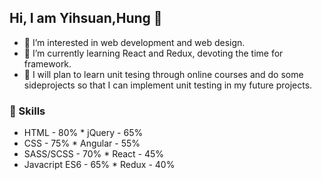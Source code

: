## Hi, I am Yihsuan,Hung 👋
- 👀 I’m interested in web development and web design.
- 🌱 I’m currently learning React and Redux, devoting the time for framework.
- 📝 I will plan to learn unit tesing through online courses and do some sideprojects so that I can implement unit testing in my future projects.

### 🔨 Skills 
* HTML - 80%            * jQuery - 65%
* CSS  - 75%            * Angular - 55%
* SASS/SCSS - 70%       * React - 45%
* Javacript ES6 - 65%   * Redux - 40%
